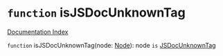 # `function` isJSDocUnknownTag

[Documentation Index](../README.md)

`function` isJSDocUnknownTag(node: [Node](../interface.Node/README.md)): node `is` [JSDocUnknownTag](../interface.JSDocUnknownTag/README.md)